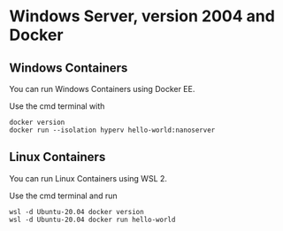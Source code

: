 # Windows Server, version 2004 and Docker

## Windows Containers

You can run Windows Containers using Docker EE.

Use the cmd terminal with

```shell
docker version
docker run --isolation hyperv hello-world:nanoserver
```

## Linux Containers

You can run Linux Containers using WSL 2.

Use the cmd terminal and run

```shell
wsl -d Ubuntu-20.04 docker version
wsl -d Ubuntu-20.04 docker run hello-world
```
